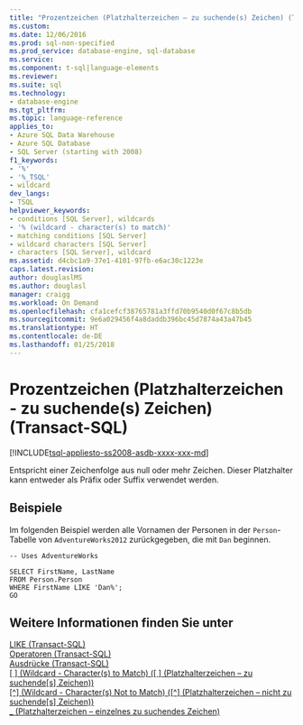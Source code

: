 ```yaml
---
title: "Prozentzeichen (Platzhalterzeichen – zu suchende(s) Zeichen) (Transact-SQL) | Microsoft-Dokumentation"
ms.custom: 
ms.date: 12/06/2016
ms.prod: sql-non-specified
ms.prod_service: database-engine, sql-database
ms.service: 
ms.component: t-sql|language-elements
ms.reviewer: 
ms.suite: sql
ms.technology:
- database-engine
ms.tgt_pltfrm: 
ms.topic: language-reference
applies_to:
- Azure SQL Data Warehouse
- Azure SQL Database
- SQL Server (starting with 2008)
f1_keywords:
- '%'
- '%_TSQL'
- wildcard
dev_langs:
- TSQL
helpviewer_keywords:
- conditions [SQL Server], wildcards
- '% (wildcard - character(s) to match)'
- matching conditions [SQL Server]
- wildcard characters [SQL Server]
- characters [SQL Server], wildcard
ms.assetid: d4cbc1a9-37e1-4101-97fb-e6ac30c1223e
caps.latest.revision: 
author: douglaslMS
ms.author: douglasl
manager: craigg
ms.workload: On Demand
ms.openlocfilehash: cfa1cefcf38765781a3ffd70b9540d0f67c8b5db
ms.sourcegitcommit: 9e6a029456f4a8daddb396bc45d7874a43a47b45
ms.translationtype: HT
ms.contentlocale: de-DE
ms.lasthandoff: 01/25/2018
---
```

# <a name="percent-character-wildcard---characters-to-match-transact-sql"></a>Prozentzeichen (Platzhalterzeichen - zu suchende(s) Zeichen) (Transact-SQL)
[!INCLUDE[tsql-appliesto-ss2008-asdb-xxxx-xxx-md](../../includes/tsql-appliesto-ss2008-asdb-xxxx-xxx-md.md)]

  Entspricht einer Zeichenfolge aus null oder mehr Zeichen. Dieser Platzhalter kann entweder als Präfix oder Suffix verwendet werden.  
  
## <a name="examples"></a>Beispiele  
 Im folgenden Beispiel werden alle Vornamen der Personen in der `Person`-Tabelle von `AdventureWorks2012` zurückgegeben, die mit `Dan` beginnen.  
  
```  
-- Uses AdventureWorks  
  
SELECT FirstName, LastName  
FROM Person.Person  
WHERE FirstName LIKE 'Dan%';  
GO  
```  
  
## <a name="see-also"></a>Weitere Informationen finden Sie unter  
 [LIKE &#40;Transact-SQL&#41;](../../t-sql/language-elements/like-transact-sql.md)   
 [Operatoren &#40;Transact-SQL&#41;](../../t-sql/language-elements/operators-transact-sql.md)   
 [Ausdrücke &#40;Transact-SQL&#41;](../../t-sql/language-elements/expressions-transact-sql.md)  
 [&#91; &#93; (Wildcard - Character(s) to Match) ([ ] (Platzhalterzeichen – zu suchende[s] Zeichen))](../../t-sql/language-elements/wildcard-character-s-to-match-transact-sql.md)   
  [&#91;^&#93; (Wildcard - Character(s) Not to Match) ([^] (Platzhalterzeichen – nicht zu suchende[s] Zeichen))](../../t-sql/language-elements/wildcard-character-s-not-to-match-transact-sql.md)     
 [_ (Platzhalterzeichen – einzelnes zu suchendes Zeichen)](../../t-sql/language-elements/wildcard-match-one-character-transact-sql.md)  
    
  
